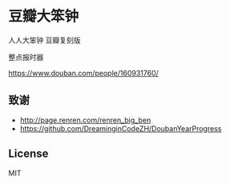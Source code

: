 # 豆瓣大笨钟

人人大笨钟 豆瓣复刻版

整点报时器

https://www.douban.com/people/160931760/



## 致谢
- http://page.renren.com/renren_big_ben
- https://github.com/DreaminginCodeZH/DoubanYearProgress

## License  
MIT